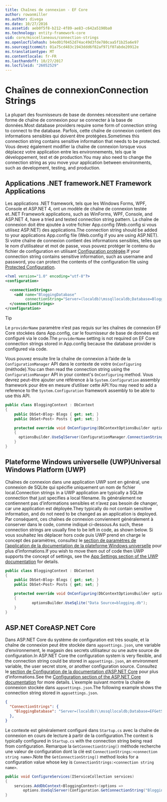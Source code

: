 ```yaml
---
title: Chaînes de connexion - EF Core
author: rowanmiller
ms.author: divega
ms.date: 10/27/2016
ms.assetid: aeb0f5f8-b212-4f89-ae83-c642a5190ba0
ms.technology: entity-framework-core
uid: core/miscellaneous/connection-strings
ms.openlocfilehash: b4ed01f0452d74ac49d3fde780caa5f1b25a6e97
ms.sourcegitcommit: 01a75cd483c1943ddd6f82af971f07abde20912e
ms.translationtype: MT
ms.contentlocale: fr-FR
ms.lasthandoff: 10/27/2017
ms.locfileid: "26052529"
---
```

# <a name="connection-strings"></a><span data-ttu-id="18289-102">Chaînes de connexion</span><span class="sxs-lookup"><span data-stu-id="18289-102">Connection Strings</span></span>

<span data-ttu-id="18289-103">La plupart des fournisseurs de base de données nécessitent une certaine forme de chaîne de connexion pour se connecter à la base de données.</span><span class="sxs-lookup"><span data-stu-id="18289-103">Most database providers require some form of connection string to connect to the database.</span></span> <span data-ttu-id="18289-104">Parfois, cette chaîne de connexion contient des informations sensibles qui doivent être protégées.</span><span class="sxs-lookup"><span data-stu-id="18289-104">Sometimes this connection string contains sensitive information that needs to be protected.</span></span> <span data-ttu-id="18289-105">Vous devez également modifier la chaîne de connexion lorsque vous déplacez votre application entre les environnements, tels que le développement, test et de production.</span><span class="sxs-lookup"><span data-stu-id="18289-105">You may also need to change the connection string as you move your application between environments, such as development, testing, and production.</span></span>

## <a name="net-framework-applications"></a><span data-ttu-id="18289-106">Applications .NET framework</span><span class="sxs-lookup"><span data-stu-id="18289-106">.NET Framework Applications</span></span>

<span data-ttu-id="18289-107">Les applications .NET framework, tels que les Windows Forms, WPF, Console et ASP.NET 4, ont un modèle de chaîne de connexion testée et.</span><span class="sxs-lookup"><span data-stu-id="18289-107">.NET Framework applications, such as WinForms, WPF, Console, and ASP.NET 4, have a tried and tested connection string pattern.</span></span> <span data-ttu-id="18289-108">La chaîne de connexion doit être ajoutée à votre fichier App.config (Web.config si vous utilisez ASP.NET) des applications.</span><span class="sxs-lookup"><span data-stu-id="18289-108">The connection string should be added to your applications App.config file (Web.config if you are using ASP.NET).</span></span> <span data-ttu-id="18289-109">Si votre chaîne de connexion contient des informations sensibles, telles que le nom d’utilisateur et mot de passe, vous pouvez protéger le contenu du fichier de configuration en utilisant [Configuration protégée](https://docs.microsoft.com/dotnet/framework/data/adonet/connection-strings-and-configuration-files#encrypting-configuration-file-sections-using-protected-configuration).</span><span class="sxs-lookup"><span data-stu-id="18289-109">If your connection string contains sensitive information, such as username and password, you can protect the contents of the configuration file using [Protected Configuration](https://docs.microsoft.com/dotnet/framework/data/adonet/connection-strings-and-configuration-files#encrypting-configuration-file-sections-using-protected-configuration).</span></span>

``` xml
<?xml version="1.0" encoding="utf-8"?>
<configuration>

  <connectionStrings>
    <add name="BloggingDatabase"
         connectionString="Server=(localdb)\mssqllocaldb;Database=Blogging;Trusted_Connection=True;" />
  </connectionStrings>
</configuration>
```

> [!TIP]  
> <span data-ttu-id="18289-110">Le `providerName` paramètre n’est pas requis sur les chaînes de connexion EF Core stockées dans App.config, car le fournisseur de base de données est configuré via le code.</span><span class="sxs-lookup"><span data-stu-id="18289-110">The `providerName` setting is not required on EF Core connection strings stored in App.config because the database provider is configured via code.</span></span>

<span data-ttu-id="18289-111">Vous pouvez ensuite lire la chaîne de connexion à l’aide de la `ConfigurationManager` API dans le contexte de votre `OnConfiguring` (méthode).</span><span class="sxs-lookup"><span data-stu-id="18289-111">You can then read the connection string using the `ConfigurationManager` API in your context's `OnConfiguring` method.</span></span> <span data-ttu-id="18289-112">Vous devrez peut-être ajouter une référence à la `System.Configuration` assembly framework pour être en mesure d’utiliser cette API.</span><span class="sxs-lookup"><span data-stu-id="18289-112">You may need to add a reference to the `System.Configuration` framework assembly to be able to use this API.</span></span>

``` csharp
public class BloggingContext : DbContext
{
    public DbSet<Blog> Blogs { get; set; }
    public DbSet<Post> Posts { get; set; }

    protected override void OnConfiguring(DbContextOptionsBuilder optionsBuilder)
    {
      optionsBuilder.UseSqlServer(ConfigurationManager.ConnectionStrings["BloggingDatabase"].ConnectionString);
    }
}
```

## <a name="universal-windows-platform-uwp"></a><span data-ttu-id="18289-113">Plateforme Windows universelle (UWP)</span><span class="sxs-lookup"><span data-stu-id="18289-113">Universal Windows Platform (UWP)</span></span>

<span data-ttu-id="18289-114">Chaînes de connexion dans une application UWP sont en général, une connexion de SQLite qui spécifie uniquement un nom de fichier local.</span><span class="sxs-lookup"><span data-stu-id="18289-114">Connection strings in a UWP application are typically a SQLite connection that just specifies a local filename.</span></span> <span data-ttu-id="18289-115">Ils généralement ne contiennent pas d’informations sensibles et n’avez pas besoin de changer, car une application est déployée.</span><span class="sxs-lookup"><span data-stu-id="18289-115">They typically do not contain sensitive information, and do not need to be changed as an application is deployed.</span></span> <span data-ttu-id="18289-116">Par conséquent, ces chaînes de connexion conviennent généralement à conserver dans le code, comme indiqué ci-dessous.</span><span class="sxs-lookup"><span data-stu-id="18289-116">As such, these connection strings are usually fine to be left in code, as shown below.</span></span> <span data-ttu-id="18289-117">Si vous souhaitez les déplacer hors code puis UWP prend en charge le concept des paramètres, consultez le [section de paramètres de l’application de la documentation de la plateforme Windows universelle](https://docs.microsoft.com/windows/uwp/app-settings/store-and-retrieve-app-data) pour plus d’informations.</span><span class="sxs-lookup"><span data-stu-id="18289-117">If you wish to move them out of code then UWP supports the concept of settings, see the [App Settings section of the UWP documentation](https://docs.microsoft.com/windows/uwp/app-settings/store-and-retrieve-app-data) for details.</span></span>

``` csharp
public class BloggingContext : DbContext
{
    public DbSet<Blog> Blogs { get; set; }
    public DbSet<Post> Posts { get; set; }

    protected override void OnConfiguring(DbContextOptionsBuilder optionsBuilder)
    {
            optionsBuilder.UseSqlite("Data Source=blogging.db");
    }
}
```

## <a name="aspnet-core"></a><span data-ttu-id="18289-118">ASP.NET Core</span><span class="sxs-lookup"><span data-stu-id="18289-118">ASP.NET Core</span></span>

<span data-ttu-id="18289-119">Dans ASP.NET Core du système de configuration est très souple, et la chaîne de connexion peut être stockée dans `appsettings.json`, une variable d’environnement, le magasin des secrets utilisateur ou une autre source de configuration.</span><span class="sxs-lookup"><span data-stu-id="18289-119">In ASP.NET Core the configuration system is very flexible, and the connection string could be stored in `appsettings.json`, an environment variable, the user secret store, or another configuration source.</span></span> <span data-ttu-id="18289-120">Consultez le [section de Configuration de la documentation d’ASP.NET Core](https://docs.asp.net/en/latest/fundamentals/configuration.html) pour plus d’informations.</span><span class="sxs-lookup"><span data-stu-id="18289-120">See the [Configuration section of the ASP.NET Core documentation](https://docs.asp.net/en/latest/fundamentals/configuration.html) for more details.</span></span> <span data-ttu-id="18289-121">L’exemple suivant montre la chaîne de connexion stockée dans `appsettings.json`.</span><span class="sxs-lookup"><span data-stu-id="18289-121">The following example shows the connection string stored in `appsettings.json`.</span></span>

``` json
{
  "ConnectionStrings": {
    "BloggingDatabase": "Server=(localdb)\\mssqllocaldb;Database=EFGetStarted.ConsoleApp.NewDb;Trusted_Connection=True;"
  },
}
```

<span data-ttu-id="18289-122">Le contexte est généralement configuré dans `Startup.cs` avec la chaîne de connexion en cours de lecture à partir de la configuration.</span><span class="sxs-lookup"><span data-stu-id="18289-122">The context is typically configured in `Startup.cs` with the connection string being read from configuration.</span></span> <span data-ttu-id="18289-123">Remarque la `GetConnectionString()` méthode recherche une valeur de configuration dont la clé est `ConnectionStrings:<connection string name>`.</span><span class="sxs-lookup"><span data-stu-id="18289-123">Note the `GetConnectionString()` method looks for a configuration value whose key is `ConnectionStrings:<connection string name>`.</span></span>

``` csharp
public void ConfigureServices(IServiceCollection services)
{
    services.AddDbContext<BloggingContext>(options =>
        options.UseSqlServer(Configuration.GetConnectionString("BloggingDatabase")));
}
```
